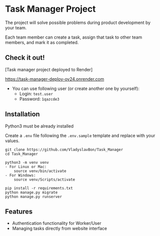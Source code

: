 # Task Manager Project

The project will solve possible problems during product development by your team.

Each team member can create a task, assign that task to other team members, and mark it as completed.

## Check it out!

[Task manager project deployed to Render]

https://task-manager-deploy-ov24.onrender.com

- You can use following user (or create another one by yourself):
  - Login: `test.user`
  - Password: `1qazcde3`

## Installation

Python3 must be already installed

Create a `.env` file following the `.env.sample` template and replace with your values.

```shell
git clone https://github.com/VladyslavBon/Task_Manager
cd Task_Manager

python3 -m venv venv
- For Linux or Mac:
    source venv/bin/activate
- For Windows:
    source venv/Scripts/activate

pip install -r requirements.txt
python manage.py migrate
python manage.py runserver
```

## Features

* Authentication functionality for Worker/User
* Managing tasks directly from website interface
